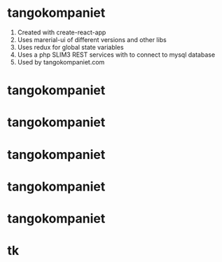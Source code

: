 # tangokompaniet

1) Created with create-react-app
2) Uses marerial-ui of different versions and other libs
3) Uses redux for global state variables
4) Uses a php SLIM3 REST services with to connect to mysql database
5) Used by tangokompaniet.com
# tangokompaniet
# tangokompaniet
# tangokompaniet
# tangokompaniet
# tangokompaniet
# tk
